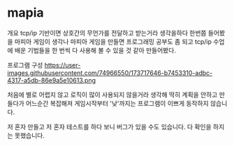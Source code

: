 # mapia

개요
tcp/ip 기반이면 상호간의 무언가를 전달하고 받는거라 생각을하다
한번쯤 들어봤을 마피아 게임이 생각나 마피아 게임을 만들면 프로그래밍 공부도 좀 되고
tcp/ip 수업에 배운 기법들을 한 번씩 다 사용해 볼 수 있을 것 같아 만들어봤다.

프로그램 구성
https://user-images.githubusercontent.com/74966550/173717646-b7453310-adbc-4317-a5db-86e9a5e10613.png

처음에 별로 어렵지 않고 로직이 많이 사용되지 않을거라 생각해
딱히 계획을 안하고 만들다가 어느순간 복잡해져 게임시작부터 '낮'까지는 프로그램이
이쁘게 동작하지 않습니다.

저 혼자 만들고 저 혼자 테스트를 하다 보니 버그가 있을 수도 있습니다.
다 확인을 하지는 못했습니다.
